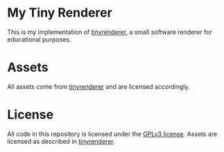 # My Tiny Renderer
This is my implementation of
[tinyrenderer](https://github.com/ssloy/tinyrenderer/wiki/), a small software
renderer for educational purposes.

# Assets
All assets come from
[tinyrenderer](https://github.com/ssloy/tinyrenderer/wiki/) and are licensed
accordingly.

# License
All code in this repository is licensed under the [GPLv3 license](./LICENSE.md).
Assets are licensed as described in
[tinyrenderer](https://github.com/ssloy/tinyrenderer/wiki/).
